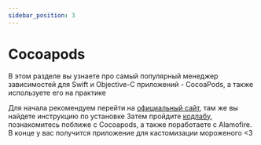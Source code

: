```yaml
---
sidebar_position: 3
---
```


# Cocoapods

В этом разделе вы узнаете про самый популярный менеджер зависимостей для Swift и Objective-C приложений - CocoaPods, а
также используете его на практике

Для начала рекомендуем перейти на [официальный сайт](https://cocoapods.org/), там же вы найдете инструкцию по установке
Затем пройдите [кодлабу](https://www.raywenderlich.com/7076593-cocoapods-tutorial-for-swift-getting-started),
познакомитесь поближе с Cocoapods, а также поработаете с Alamofire. В конце у вас получится приложение для кастомизации
мороженого <3
